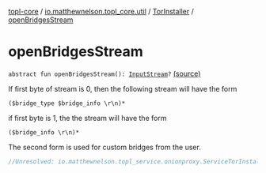 [topl-core](../../index.md) / [io.matthewnelson.topl_core.util](../index.md) / [TorInstaller](index.md) / [openBridgesStream](./open-bridges-stream.md)

# openBridgesStream

`abstract fun openBridgesStream(): `[`InputStream`](https://docs.oracle.com/javase/6/docs/api/java/io/InputStream.html)`?` [(source)](https://github.com/05nelsonm/TorOnionProxyLibrary-Android/blob/master/topl-core/src/main/java/io/matthewnelson/topl_core/util/TorInstaller.kt#L149)

If first byte of stream is 0, then the following stream will have the form

`($bridge_type $bridge_info \r\n)*`

if first byte is 1, the the stream will have the form

`($bridge_info \r\n)*`

The second form is used for custom bridges from the user.

``` kotlin
//Unresolved: io.matthewnelson.topl_service.onionproxy.ServiceTorInstaller.openBridgesStream
```

